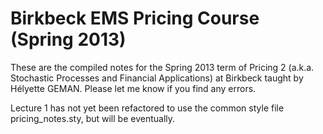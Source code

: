 Birkbeck EMS Pricing Course (Spring 2013)
==========

These are the compiled notes for the Spring 2013 term of Pricing 2 (a.k.a. Stochastic Processes and Financial Applications) at Birkbeck taught by Hélyette GEMAN. Please let me know if you find any errors.

Lecture 1 has not yet been refactored to use the common style file pricing_notes.sty, but will be eventually.
